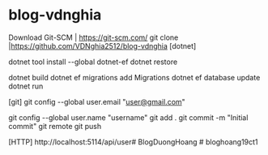 # blog-vdnghia

Download Git-SCM | https://git-scm.com/
git clone  |https://github.com/VDNghia2512/blog-vdnghia
[dotnet]

dotnet tool install --global dotnet-ef
dotnet restore

dotnet build
dotnet ef migrations add Migrations
dotnet ef database update
dotnet run

[git]
git config --global user.email "user@gmail.com"

git config --global user.name "username"
git add .
git commit -m "Initial commit"
git remote
git push

[HTTP]
http://localhost:5114/api/user#   B l o g D u o n g H o a n g  
 #   b l o g h o a n g 1 9 c t 1  
 